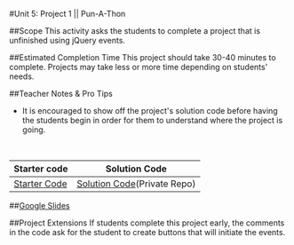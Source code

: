 #Unit 5: Project 1 || Pun-A-Thon


##Scope
This activity asks the students to complete a project that is unfinished using jQuery events.


##Estimated Completion Time
This project should take 30-40 minutes to complete. Projects may take less or more time depending on students' needs.  

##Teacher Notes & Pro Tips
* It is encouraged to show off the project's solution code before having the students begin in order for them to understand where the project is going.

<br>

| Starter code | Solution Code |
|-------|-------|
|[Starter Code](https://popcode.org/?gist=5760e479357e0802f8fe6663e792b3b0) | [Solution Code](https://github.com/ScriptEdcurriculum/solutions2016/tree/master/year1/unit5/project1)(Private Repo)|

##[Google Slides](https://docs.google.com/presentation/d/1WF-V39WIfWG8kuhNrD7L0Mx7Dyh3aZjd9-_u2rQMWZ8/edit?usp=sharing)

##Project Extensions
If students complete this project early, the comments in the code ask for the student to create buttons that will initiate the events.




